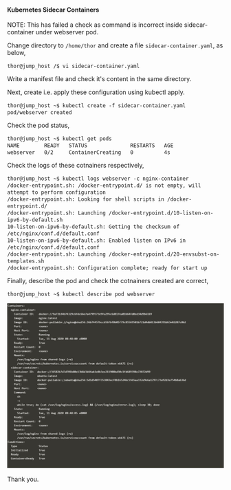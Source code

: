 #### Kubernetes Sidecar Containers

NOTE: This has failed a check as command is incorrect inside sidecar-container under webserver pod.

Change directory to `/home/thor` and create a file `sidecar-container.yaml`, as below,

```
thor@jump_host /$ vi sidecar-container.yaml
```

Write a manifest file and check it's content in the same directory.

Next, create i.e. apply these configuration using kubectl apply.

```
thor@jump_host ~$ kubectl create -f sidecar-container.yaml
pod/webserver created
```

Check the pod status,

```
thor@jump_host ~$ kubectl get pods
NAME        READY   STATUS              RESTARTS   AGE
webserver   0/2     ContainerCreating   0          4s
```

Check the logs of these cotnainers respectively,

```
thor@jump_host ~$ kubectl logs webserver -c nginx-container
/docker-entrypoint.sh: /docker-entrypoint.d/ is not empty, will attempt to perform configuration
/docker-entrypoint.sh: Looking for shell scripts in /docker-entrypoint.d/
/docker-entrypoint.sh: Launching /docker-entrypoint.d/10-listen-on-ipv6-by-default.sh
10-listen-on-ipv6-by-default.sh: Getting the checksum of /etc/nginx/conf.d/default.conf
10-listen-on-ipv6-by-default.sh: Enabled listen on IPv6 in /etc/nginx/conf.d/default.conf
/docker-entrypoint.sh: Launching /docker-entrypoint.d/20-envsubst-on-templates.sh
/docker-entrypoint.sh: Configuration complete; ready for start up
```

Finally, describe the pod and check the cotnainers created are correct,

```
thor@jump_host ~$ kubectl describe pod webserver
```
![Describe Pod](/images/SidecarContainerDesc.JPG)

Thank you.
